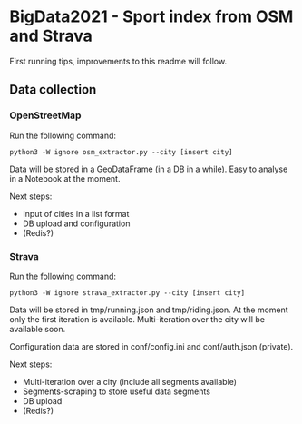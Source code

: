 # BigData2021 - Sport index from OSM and Strava

First running tips, improvements to this readme will follow.

## Data collection

### OpenStreetMap

Run the following command:

```
python3 -W ignore osm_extractor.py --city [insert city]
```

Data will be stored in a GeoDataFrame (in a DB in a while). Easy to analyse in a Notebook at the moment.

Next steps: 
- Input of cities in a list format
- DB upload and configuration
- (Redis?)

### Strava

Run the following command:

```
python3 -W ignore strava_extractor.py --city [insert city]
```

Data will be stored in tmp/running.json and tmp/riding.json. At the moment only the first iteration is available. Multi-iteration over the city will be available soon.

Configuration data are stored in conf/config.ini and conf/auth.json (private). 

Next steps:
- Multi-iteration over a city (include all segments available)
- Segments-scraping to store useful data segments
- DB upload
- (Redis?)
